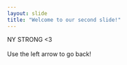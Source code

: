 ```yaml
---
layout: slide
title: "Welcome to our second slide!"
---
```

NY STRONG <3
<br>
<br>
Use the left arrow to go back!
